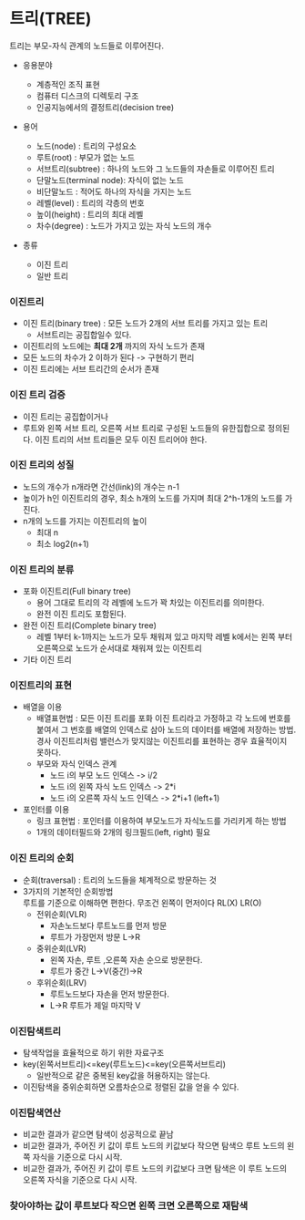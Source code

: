 # 트리(TREE)

트리는 부모-자식 관계의 노드들로 이루어진다.

- 응용분야
    - 계층적인 조직 표현
    - 컴퓨터 디스크의 디렉토리 구조
    - 인공지능에서의 결정트리(decision tree)

- 용어
    - 노드(node) : 트리의 구성요소
    - 루트(root) : 부모가 없는 노드
    - 서브트리(subtree) : 하나의 노드와 그 노드들의 자손들로 이루어진 트리
    - 단말노드(terminal node): 자식이 없는 노드
    - 비단말노드 : 적어도 하나의 자식을 가지는 노드
    - 레벨(level) : 트리의 각층의 번호
    - 높이(height) : 트리의 최대 레벨
    - 차수(degree) : 노드가 가지고 있는 자식 노드의 개수

- 종류
    - 이진 트리
    - 일반 트리

### 이진트리
- 이진 트리(binary tree) : 모든 노드가 2개의 서브 트리를 가지고 있는 트리
    - 서브트리는 공집합일수 있다.
- 이진트리의 노드에는 **최대 2개** 까지의 자식 노드가 존재
- 모든 노드의 차수가 2 이하가 된다 -> 구현하기 편리
- 이진 트리에는 서브 트리간의 순서가 존재

### 이진 트리 검증
- 이진 트리는 공집합이거나
- 루트와 왼쪽 서브 트리, 오른쪽 서브 트리로 구성된 노드들의 유한집합으로 정의된다. 이진 트리의 서브 트리들은 모두 이진 트리어야 한다.

### 이진 트리의 성질
- 노드의 개수가 n개라면 간선(link)의 개수는 n-1 
- 높이가 h인 이진트리의 경우, 최소 h개의 노드를 가지며 최대 2^h-1개의 노드를 가진다.
- n개의 노드를 가지는 이진트리의 높이
    - 최대 n
    - 최소 log2(n+1)
### 이진 트리의 분류
- 포화 이진트리(Full binary tree)
    - 용어 그대로 트리의 각 레벨에 노드가 꽉 차있는 이진트리를 의미한다.
    - 완전 이진 트리도 포함된다.
- 완전 이진 트리(Complete binary tree)
    - 레벨 1부터 k-1까지는 노드가 모두 채워져 있고 마지막 레벨 k에서는 왼쪽 부터 오른쪽으로 노드가 순서대로 채워져 있는 이진트리
- 기타 이진 트리

### 이진트리의 표현
- 배열을 이용
    - 배열표현법 : 모든 이진 트리를 포화 이진 트리라고 가정하고 각 노드에 번호를 붙여서 그 번호를 배열의 인덱스로 삼아 노드의 데이터를 배열에 저장하는 방법. 경사 이진트리처럼 밸런스가 맞지않는 이진트리를 표현하는 경우 효율적이지 못하다.
    - 부모와 자식 인덱스 관계
        - 노드 i의 부모 노드 인덱스 -> i/2
        - 노드 i의 왼쪽 자식 노드 인덱스 -> 2*i
        - 노드 i의 오른쪽 자식 노드 인덱스 -> 2*i+1 (left+1)
- 포인터를 이용
    - 링크 표현법 : 포인터를 이용하여 부모노드가 자식노드를 가리키게 하는 방법
    - 1개의 데이터필드와 2개의 링크필드(left, right) 필요


### 이진 트리의 순회
- 순회(traversal) : 트리의 노드들을 체계적으로 방문하는 것
- 3가지의 기본적인 순회방법  
 루트를 기준으로 이해하면 편한다.
 무조건 왼쪽이 먼저이다 RL(X) LR(O)
    - 전위순회(VLR)
        - 자손노드보다 루트노드를 먼저 방문
        - 루트가 가장먼저 방문 L->R
    - 중위순회(LVR)
        - 왼쪽 자손, 루트 ,오른쪽 자손 순으로 방문한다.
        - 루트가 중간 L->V(중간)->R
    - 후위순회(LRV)
        - 루트노드보다 자손을 먼저 방문한다.
        - L->R 루트가 제일 마지막 V

### 이진탐색트리
- 탐색작업을 효율적으로 하기 위한 자료구조
- key(왼쪽서브트리)<=key(루트노드)<=key(오른쪽서브트리)
    - 일반적으로 같은 중복된 key값을 허용하지는 않는다.
- 이진탐색을 중위순회하면 오름차순으로 정렬된 값을 얻을 수 있다.

### 이진탐색연산
- 비교한 결과가 같으면 탐색이 성공적으로 끝남
- 비교한 결과가, 주어진 키 값이 루트 노드의 키값보다 작으면 탐색으 루트 노드의 왼쪽 자식을 기준으로 다시 시작.
- 비교한 결과가, 주어진 키 값이 루트 노드의 키값보다 크면 탐색은 이 루트 노드의 오른쪽 자식을 기준으로 다시 시작.
### 찾아야하는 값이 루트보다 작으면 왼쪽 크면 오른쪽으로 재탐색


